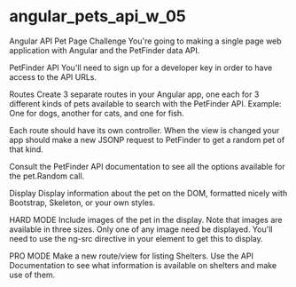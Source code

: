 # angular_pets_api_w_05

Angular API Pet Page Challenge
You're going to making a single page web application with Angular and the PetFinder data API.

PetFinder API
You'll need to sign up for a developer key in order to have access to the API URLs.

Routes
Create 3 separate routes in your Angular app, one each for 3 different kinds of pets available to search with the PetFinder API. 
Example: One for dogs, another for cats, and one for fish.

Each route should have its own controller. When the view is changed your app should make a new JSONP request to PetFinder to 
get a random pet of that kind.

Consult the PetFinder API documentation to see all the options available for the pet.Random call.

Display
Display information about the pet on the DOM, formatted nicely with Bootstrap, Skeleton, or your own styles.

HARD MODE
Include images of the pet in the display. Note that images are available in three sizes. Only one of any image need be displayed. 
You'll need to use the ng-src directive in your  element to get this to display.

PRO MODE
Make a new route/view for listing Shelters. Use the API Documentation to see what information is available on shelters and make 
use of them.
